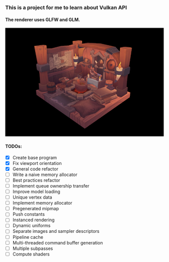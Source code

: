 ### This is a project for me to learn about Vulkan API
#### The renderer uses GLFW and GLM.
![Preview](/preview-viking-room.png)
#### TODOs:
- [x] Create base program
- [x] Fix viewport orientation
- [x] General code refactor
- [ ] Write a naive memory allocator
- [ ] Best practices refactor
- [ ] Implement queue ownership transfer
- [ ] Improve model loading
- [ ] Unique vertex data
- [ ] Implement memory allocator
- [ ] Pregenerated mipmap
- [ ] Push constants
- [ ] Instanced rendering
- [ ] Dynamic uniforms
- [ ] Separate images and sampler descriptors
- [ ] Pipeline cache
- [ ] Multi-threaded command buffer generation
- [ ] Multiple subpasses
- [ ] Compute shaders